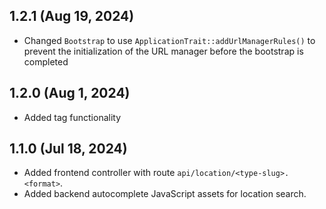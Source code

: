 ## 1.2.1 (Aug 19, 2024)

- Changed `Bootstrap` to use `ApplicationTrait::addUrlManagerRules()` to prevent the initialization of the URL manager
  before the bootstrap is completed

## 1.2.0 (Aug 1, 2024)

- Added tag functionality

## 1.1.0 (Jul 18, 2024)

- Added frontend controller with route `api/location/<type-slug>.<format>`.
- Added backend autocomplete JavaScript assets for location search.